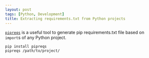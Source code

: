 ```yaml
---
layout: post
tags: [Python, Development]
title: Extracting requirements.txt from Python projects
---
```


[`pipreqs`](https://github.com/bndr/pipreqs) is a useful tool to generate
pip requirements.txt file based on `import`s of any Python project.

```shell
pip install pipreqs
pipreqs /path/to/project/
```
